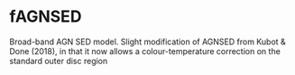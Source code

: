 # fAGNSED
Broad-band  AGN SED model. Slight modification of AGNSED from Kubot &amp; Done (2018), in that it now allows a colour-temperature correction on the standard outer disc region 
